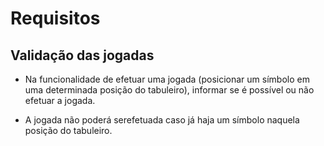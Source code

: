 # Requisitos

## Validação das jogadas

* Na funcionalidade de efetuar uma jogada (posicionar um símbolo em uma determinada posição do tabuleiro), informar se é possível ou não efetuar a jogada. 

* A jogada não poderá serefetuada caso já haja um símbolo naquela posição do tabuleiro. 
